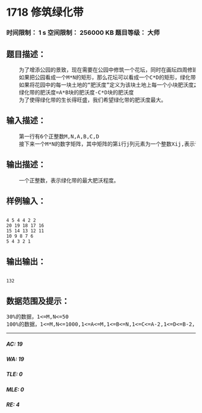 # 1718 修筑绿化带   
### 时间限制： 1 s     空间限制： 256000 KB     题目等级： 大师  
## 题目描述：  

<pre>
    为了增添公园的景致，现在需要在公园中修筑一个花坛，同时在画坛四周修建一片绿化带，让花坛被绿化带围起来。
    如果把公园看成一个M*N的矩形，那么花坛可以看成一个C*D的矩形，绿化带和花坛一起可以看成一个A*B的矩形。
    如果将花园中的每一块土地的“肥沃度”定义为该块土地上每一个小块肥沃度之和，那么，
    绿化带的肥沃度=A*B块的肥沃度-C*D块的肥沃度
    为了使得绿化带的生长得旺盛，我们希望绿化带的肥沃度最大。
</pre>
  
  
## 输入描述：  

<pre>
    第一行有6个正整数M,N,A,B,C,D
    接下来一个M*N的数字矩阵，其中矩阵的第i行j列元素为一个整数Xij,表示该花园的第i行第j列的土地“肥沃度”。
</pre>
  
  
## 输出描述：  

<pre>
    一个正整数，表示绿化带的最大肥沃程度。
</pre>
  
  
## 样例输入：  

<pre><code>
4 5 4 4 2 2
20 19 18 17 16
15 14 13 12 11
10 9 8 7 6
5 4 3 2 1
</code></pre>
  
  
## 输出输出：  

<pre><code>
132
</code></pre>
  
  
## 数据范围及提示：  

<pre>
30%的数据，1<=M,N<=50
100%的数据，1<=M,N<=1000,1<=A<=M,1<=B<=N,1<=C<=A-2,1<=D<=B-2，1<=“肥沃度”<=100
</pre>
  
  
***  

##### AC: 19  
##### WA: 19  
##### TLE: 0  
##### MLE: 0  
##### RE: 4  
